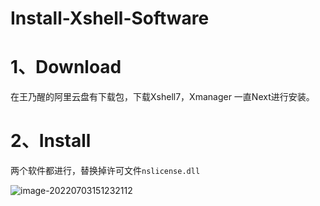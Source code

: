 # Install-Xshell-Software

# 1、Download

在王乃醒的阿里云盘有下载包，下载Xshell7，Xmanager 一直Next进行安装。

# 2、Install

两个软件都进行，替换掉许可文件`nslicense.dll`

![image-20220703151232112](C:/Users/wangnaixing/AppData/Roaming/Typora/typora-user-images/image-20220703151232112.png)
